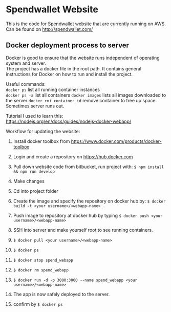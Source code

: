 # Spendwallet Website  

This is the code for Spendwallet website that are currently running on AWS. Can be found on http://spendwallet.com/   

## Docker deployment process to server  

Docker is good to ensure that the website runs independent of operating system and server.  
The project has a docker file in the root path. It contains general instructions for Docker on how to run and install the project.  

Useful commands:  
`docker ps`		     list all running container instances  
`docker ps -a`		     list all containers
`docker images`              lists all images downloaded to the server
`docker rmi container_id`    remove container to free up space. Sometimes server runs out.

Tutorial I used to learn this:  
https://nodejs.org/en/docs/guides/nodejs-docker-webapp/  

Workflow for updating the website:  

1. Install docker toolbox from https://www.docker.com/products/docker-toolbox  

2. Login and create a repository on https://hub.docker.com  

3. Pull down website code from bitbucket, run project with: `$ npm install && npm run develop`  

4. Make changes  

5. Cd into project folder 

6. Create the image and specify the repository on docker hub by: `$ docker build -t <your username>/<webapp-name> .`  

7. Push image to repository at docker hub by typing `$ docker push <your username>/<webapp-name>`  

8. SSH into server and make yourself root to see running containers.  

9. `$ docker pull <your username>/<webapp-name>`  

10. `$ docker ps`  

11. `$ docker stop spend_webapp`  

12. `$ docker rm spend_webapp`  

13. `$ docker run -d -p 3000:3000 --name spend_webapp <your username>/<webapp-name>`  

14. The app is now safely deployed to the server.  

15. confirm by `$ docker ps`